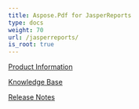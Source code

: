 ```yaml
---
title: Aspose.Pdf for JasperReports
type: docs
weight: 70
url: /jasperreports/
is_root: true
---
```


[Product Information](/pdf/jasperreports/product-information/)

[Knowledge Base](/pdf/jasperreports/knowledge-base/)

[Release Notes](/pdf/jasperreports/release-notes/)

